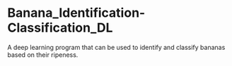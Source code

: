 # Banana_Identification-Classification_DL
A deep learning program that can be used to identify and classify bananas based on their ripeness.

